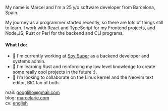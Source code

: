 My name is Marcel and I'm a 25 y/o software developer from Barcelona, Spain.

My journey as a programmer started recently, so there are lots of things still
to learn. I work with React and TypeScript for my Frontend projects, and
Node.JS, Rust or Perl for the backend and CLI programs.

#### What I do:

-   🦾 I'm currently working at [Soy Super](https://github.com/soysuper) as a
    backend developer and systems admin.
-   🌱 I'm learning Rust and reinforcing my low level knowledge to create some
    really cool projects in the future :).
-   💯 I’m looking to collaborate on the Linux kernel and the Neovim text
    editor, BIG fan of both.

mail: [ googlillo@gmail.com ](googlillo@gmail.com)  
blog: [marcelarie.com](https://www.marcelarie.com)  
cv: [english](./marcel-cv.md)
